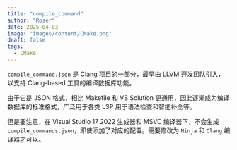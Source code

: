 ```yaml
---
title: "compile_command"
author: "Roser"
date: 2025-04-03
image: "images/content/CMake.png"
draft: false
tags:
  - CMake
---
```

`compile_command.json` 是 Clang 项目的一部分，最早由 LLVM 开发团队引入，以支持 Clang-based 工具的编译数据库功能。

由于它是 JSON 格式，相比 Makefile 和 VS Solution 更通用，因此逐渐成为编译数据库的标准格式，广泛用于各类 LSP 用于语法检查和智能补全等。

但是要注意，在 Visual Studio 17 2022 生成器和 MSVC 编译器下，不会生成 `compile_commands.json`，即使添加了对应的配置。需要修改为 `Ninja` 和 `Clang` 编译器才可以。